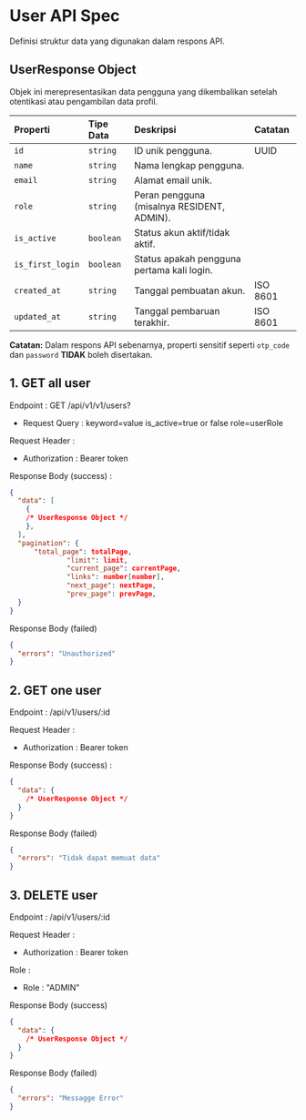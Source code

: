 # User API Spec
Definisi struktur data yang digunakan dalam respons API.

## UserResponse Object
Objek ini merepresentasikan data pengguna yang dikembalikan setelah otentikasi atau pengambilan data profil.

| Properti | Tipe Data | Deskripsi | Catatan |
| :--- | :--- | :--- | :--- |
| `id` | `string` | ID unik pengguna. | UUID |
| `name` | `string` | Nama lengkap pengguna. | |
| `email` | `string` | Alamat email unik. | |
| `role` | `string` | Peran pengguna (misalnya RESIDENT, ADMIN). | |
| `is_active` | `boolean` | Status akun aktif/tidak aktif. | |
| `is_first_login` | `boolean` | Status apakah pengguna pertama kali login. | |
| `created_at` | `string` | Tanggal pembuatan akun. | ISO 8601 |
| `updated_at` | `string` | Tanggal pembaruan terakhir. | ISO 8601 |

**Catatan:** Dalam respons API sebenarnya, properti sensitif seperti `otp_code` dan `password` **TIDAK** boleh disertakan.

## 1. GET all user
  Endpoint : GET /api/v1/v1/users?

  - Request Query :
  keyword=value
  is_active=true or false
  role=userRole



  Request Header :
  - Authorization : Bearer token

  Response Body (success) :
  ```json
  {
    "data": [
      {
      /* UserResponse Object */
      },
    ],
    "pagination": {
        "total_page": totalPage,
				"limit": limit,
				"current_page": currentPage,
				"links": number[number],
				"next_page": nextPage,
				"prev_page": prevPage,
    }
  }
  ```

  Response Body (failed)
  ```json
  {
    "errors": "Unauthorized"
  }
  ```

## 2. GET one user
  Endpoint : /api/v1/users/:id

  Request Header :
  - Authorization : Bearer token

  Response Body (success) :
  ```json
  {
    "data": {
      /* UserResponse Object */
    }
  }

  ```

  Response Body (failed)
  ```json
  {
    "errors": "Tidak dapat memuat data"
  }
  ```

## 3. DELETE user
  Endpoint : /api/v1/users/:id

  Request Header :
  - Authorization : Bearer token

  Role :
  - Role : "ADMIN"

  Response Body (success)
  ```json
  {
    "data": {
      /* UserResponse Object */
    }
  }
  ```

  Response Body (failed)
  ```json
  {
    "errors": "Messagge Error"
  }
  ```
